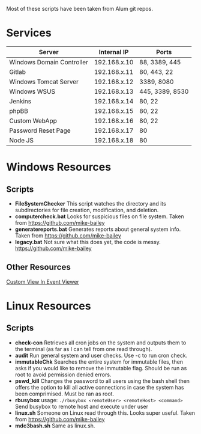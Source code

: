 Most of these scripts have been taken from Alum git repos.

# Services
| Server                    | Internal IP  | Ports           |
| ------------------------- | ------------ | --------------- |
| Windows Domain Controller | 192.168.x.10 | 88, 3389, 445   |
| Gitlab                    | 192.168.x.11 | 80, 443, 22     |
| Windows Tomcat Server     | 192.168.x.12 | 3389, 8080      |
| Windows WSUS              | 192.168.x.13 | 445, 3389, 8530 |
| Jenkins                   | 192.168.x.14 | 80, 22          |
| phpBB                     | 192.168.x.15 | 80, 22          |
| Custom WebApp             | 192.168.x.16 | 80, 22          |
| Password Reset Page       | 192.168.x.17 | 80              |
| Node JS                   | 192.168.x.18 | 80              |

# Windows Resources

Scripts
-------
* **FileSystemChecker**
This script watches the directory and its subdirectories for file creation, modification, and deletion.
* **computercheck.bat**
Looks for suspicious files on file system. Taken from https://github.com/mike-bailey
* **generatereports.bat**
Generates reports about general system info. Taken from https://github.com/mike-bailey
* **legacy.bat**
Not sure what this does yet, the code is messy.  https://github.com/mike-bailey

Other Resources
---------------
[Custom View In Event Viewer](https://docs.microsoft.com/en-us/previous-versions/windows/it-pro/windows-server-2008-R2-and-2008/cc709635%28v%3dws.10%29)

# Linux Resources

Scripts
-------
* **check-con**
Retrieves all cron jobs on the system and outputs them to the terminal (as far as I can tell from one read through).
* **audit**
Run general system and user checks.  Use -c to run cron check.
* **immutableChk**
Searches the entire system for immutable files, then asks if you would like to remove the immutable flag.  Should be run as root to avoid permission denied errors.
* **pswd_kill**
Changes the password to all users using the bash shell then offers the option to kill all active connections in case the system has been comprimised.  Must be ran as root.
* **rbusybox**
usage: `./rbusybox <remoteUser> <remoteHost> <command>`  Send busybox to remote host and execute <command> under user <remoteUser>
* **linux.sh**
Someone on Linux read through this.  Looks super useful. Taken from https://github.com/mike-bailey
* **mdc3bash.sh**
Same as linux.sh.
